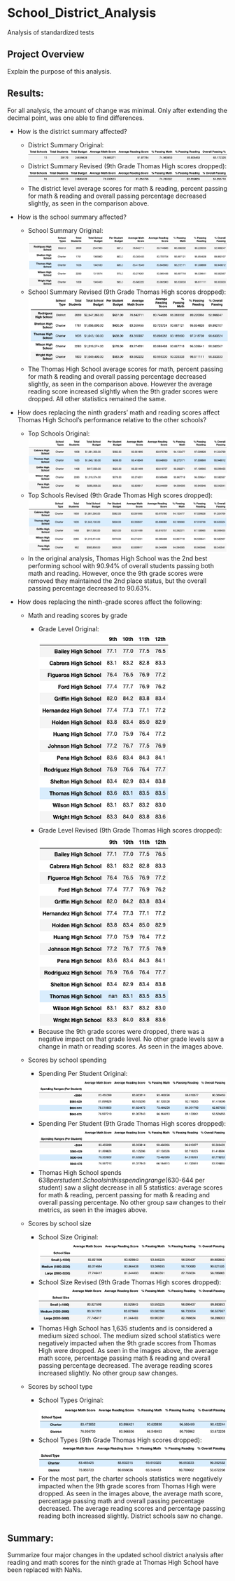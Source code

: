 # School_District_Analysis
Analysis of standardized tests

## Project Overview 
Explain the purpose of this analysis.

## Results: 
For all analysis, the amount of change was minimal. Only after extending the decimal point, was one able to find differences.

* How is the district summary affected?
    * District Summary Original:
    ![School Summary Original](https://github.com/krockway/School_District_Analysis/blob/main/Analysis/DistrictSummary.png)
    * District Summary Revised (9th Grade Thomas High scores dropped):
    ![District Summary Revised](https://github.com/krockway/School_District_Analysis/blob/main/Analysis/DistrictSummary_Revised.png)
    * The district level average scores for math & reading, percent passing for math & reading and overall passing percentage decreased slightly, as seen in the comparison above. 

* How is the school summary affected?
    * School Summary Original:
    ![School Summary Original](https://github.com/krockway/School_District_Analysis/blob/main/Analysis/SchoolSummary.png)
    * School Summary Revised (9th Grade Thomas High scores dropped):
    ![School Summary Revised](https://github.com/krockway/School_District_Analysis/blob/main/Analysis/SchoolSummary_Revised.png)
    * The Thomas High School average scores for math, percent passing for math & reading and overall passing percentage decreased slightly, as seen in the comparison above. However the average reading score increased slightly when the 9th grader scores were dropped. All other statistics remained the same.

* How does replacing the ninth graders’ math and reading scores affect Thomas High School’s performance relative to the other schools?
    * Top Schools Original:
    ![Top Schools Original](https://github.com/krockway/School_District_Analysis/blob/main/Analysis/TopSchool.png)
    * Top Schools Revised (9th Grade Thomas High scores dropped):
    ![Top Schools Revised](https://github.com/krockway/School_District_Analysis/blob/main/Analysis/TopSchool_Revised.png)
    * In the original analysis, Thomas High School was the 2nd best performing school with 90.94% of overall students passing both math and reading. However, once the 9th grade scores were removed they maintained the 2nd place status, but the overall passing percentage decreased to 90.63%.

* How does replacing the ninth-grade scores affect the following:
    * Math and reading scores by grade
        * Grade Level Original:
            ![Grade Level Original](https://github.com/krockway/School_District_Analysis/blob/main/Analysis/ByGrade.png)
        * Grade Level Revised (9th Grade Thomas High scores dropped):
            ![Grade Level Revised](https://github.com/krockway/School_District_Analysis/blob/main/Analysis/ByGrade_Revised.png)
        * Because the 9th grade scores were dropped, there was a negative impact on that grade level. No other grade levels saw a change in math or reading scores. As seen in the images above.
    
    * Scores by school spending
        * Spending Per Student Original:
    ![Spending Per Student Original](https://github.com/krockway/School_District_Analysis/blob/main/Analysis/Spending.png)
        * Spending Per Student (9th Grade Thomas High scores dropped):
    ![Spending Per Student Revised](https://github.com/krockway/School_District_Analysis/blob/main/Analysis/Spending_Revised.png)
        * Thomas High School spends $638 per student. Schools in this spending range ($630-644 per student) saw a slight decrease in all 5 statistics: average scores for math & reading, percent passing for math & reading and overall passing percentage. No other group saw changes to their metrics, as seen in the images above.

    * Scores by school size
        * School Size Original:
    ![School Size Original](https://github.com/krockway/School_District_Analysis/blob/main/Analysis/Size.png)
        * School Size Revised (9th Grade Thomas High scores dropped):
    ![School Size Revised](https://github.com/krockway/School_District_Analysis/blob/main/Analysis/Size_Revised.png)
        * Thomas High School has 1,635 students and is considered a medium sized school. The medium sized school statistics were negatively impacted when the 9th grade scores from Thomas High were dropped. As seen in the images above, the average math score, percentage passing math & reading and overall passing percentage decreased. The average reading scores increased slightly. No other group saw changes.
    
    * Scores by school type
        * School Types Original:
    ![School Types Original](https://github.com/krockway/School_District_Analysis/blob/main/Analysis/Type.png)
        * School Types (9th Grade Thomas High scores dropped): ![School Types Revised](https://github.com/krockway/School_District_Analysis/blob/main/Analysis/Type_Revised.png)
        * For the most part, the charter schools statistics were negatively impacted when the 9th grade scores from Thomas High were dropped. As seen in the images above, the average math score, percentage passing math and overall passing percentage decreased. The average reading scores and percentage passing reading both increased slightly. District schools saw no change.

## Summary: 
Summarize four major changes in the updated school district analysis after reading and math scores for the ninth grade at Thomas High School have been replaced with NaNs.